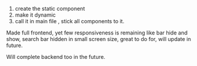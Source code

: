 1. create the static component
2. make it dynamic
3. call it in main file , stick all components to it.

Made full frontend, yet few responsiveness is remaining like bar hide and show, search bar hidden in small screen size, great to do for, will update in future. 

Will complete backend too in the future. 